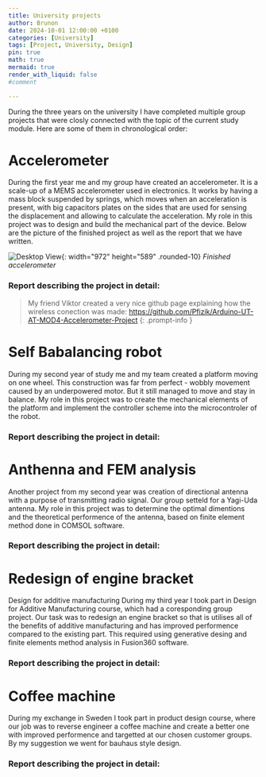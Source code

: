 ```yaml
---
title: University projects 
author: Brunon
date: 2024-10-01 12:00:00 +0100
categories: [University]
tags: [Project, University, Design]
pin: true
math: true
mermaid: true
render_with_liquid: false
#comment

---
```


During the three years on the university I have completed multiple group projects that were closly connected with the topic of the current study module. 
Here are some of them in chronological order: 

# Accelerometer 
During the first year me and my group have created an accelerometer. It is a scale-up of a MEMS accelerometer used in electronics. 
It works by having a mass block suspended by springs, which moves when an acceleration is present, with big capacitors plates on the sides that are used for sensing the displacement and allowing to calculate the acceleration. 
My role in this project was to design and build the mechanical part of the device. 
Below are the picture of the finished project as well as the report that we have written. 

![Desktop View](/assets/2022-07-11-Project-Accelerometer/Gyroscope.jpg){: width="972" height="589" .rounded-10}
_Finished accelerometer_

###  Report describing the project in detail:
<object data="/assets/2022-07-11-Project-Accelerometer/Mod4.pdf" width="792" height="589" type='application/pdf'> </object>

>My friend Viktor created a very nice github page explaining how the wireless conection was made: <https://github.com/Pfizik/Arduino-UT-AT-MOD4-Accelerometer-Project>
{: .prompt-info }

# Self Babalancing robot 
During my second year of study me and my team created a platform moving on one wheel. This construction was far from perfect - wobbly movement caused by an underpowered motor. But it still managed to move and stay in balance. 
My role in this project was to create the mechanical elements of the platform and implement the controller scheme into the microcontroler of the robot. 


### Report describing the project in detail:
<object data="/assets/2022-11-27-Project-self-balacing-robot/Mod5.pdf" width="792" height="589" type='application/pdf'> </object>



# Anthenna and FEM analysis
Another project from my second year was creation of directional antenna with a purpose of transmitting radio signal. Our group setteld for a Yagi-Uda antenna. 
My role in this project was to determine the optimal dimentions and the theoretical performence of the antenna, based on finite element method done in COMSOL software. 

### Report describing the project in detail:
<object data="/assets/2024-10-01-University-projects/Antenna.pdf" width="792" height="589" type='application/pdf'> </object>


# Redesign of engine bracket
Design for additive manufacturing
During my third year I took part in Design for Additive Manufacturing course, which had a coresponding group project. Our task was to redesign an engine bracket so that is utilises all of the benefits of additive manufacturing and has improved performence compared to the existing part. This required using generative desing and finite elements method analysis in Fusion360 software. 

### Report describing the project in detail:
<object data="/assets/2024-10-01-University-projects/DfAM_report_Group_1.pdf" width="792" height="589" type='application/pdf'> </object>


# Coffee machine 
During my exchange in Sweden I took part in product design course, where our job was to reverse engineer a coffee machine and create a better one with improved performence and targetted at our chosen customer groups. By my suggestion we went for bauhaus style design. 
### Report describing the project in detail:

<object data="/assets/2024-10-01-University-projects/MMF092_Report___v2.pdf" width="792" height="589" type='application/pdf'> </object>